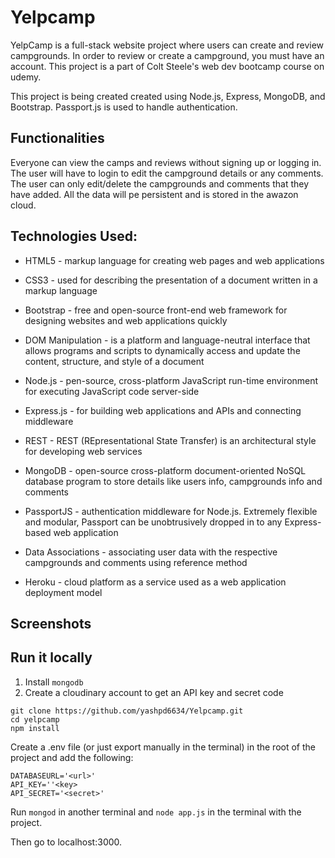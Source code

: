 # Yelpcamp
YelpCamp is a full-stack website project where users can create and review campgrounds. In order to review or create a campground, you must have an account. This project is a part of Colt Steele's web dev bootcamp course on udemy.

This project is being created created using Node.js, Express, MongoDB, and Bootstrap. Passport.js is used to handle authentication.

## Functionalities
Everyone can view the camps and reviews without signing up or logging in.
The user will have to login to edit the campground details or any comments.
The user can only edit/delete the campgrounds and comments that they have added.
All the data will pe persistent and is stored in the awazon cloud.

## Technologies Used:
- HTML5 - markup language for creating web pages and web applications

- CSS3 - used for describing the presentation of a document written in a markup language

- Bootstrap - free and open-source front-end web framework for designing websites and web applications quickly

- DOM Manipulation - is a platform and language-neutral interface that allows programs and scripts to dynamically access and update the content, structure, and style of a document

- Node.js - pen-source, cross-platform JavaScript run-time environment for executing JavaScript code server-side

- Express.js - for building web applications and APIs and connecting middleware

- REST - REST (REpresentational State Transfer) is an architectural style for developing web services

- MongoDB - open-source cross-platform document-oriented NoSQL database program to store details like users info, campgrounds info and comments

- PassportJS - authentication middleware for Node.js. Extremely flexible and modular, Passport can be unobtrusively dropped in to any Express-based web application

- Data Associations - associating user data with the respective campgrounds and comments using reference method

- Heroku - cloud platform as a service used as a web application deployment model

## Screenshots

## Run it locally
1. Install ```mongodb```
2. Create a cloudinary account to get an API key and secret code

```
git clone https://github.com/yashpd6634/Yelpcamp.git
cd yelpcamp
npm install
```

Create a .env file (or just export manually in the terminal) in the root of the project and add the following:

```
DATABASEURL='<url>'
API_KEY=''<key>
API_SECRET='<secret>'
```

Run ```mongod``` in another terminal and ```node app.js``` in the terminal with the project.

Then go to localhost:3000.
